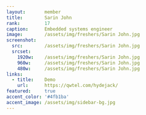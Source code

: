 ```yaml
---
layout:       member
title:        Sarin John
rank:         17
caption:      Embedded systems engineer
image:        /assets/img/freshers/Sarin John.jpg
screenshot:
  src:        /assets/img/freshers/Sarin John.jpg
  srcset:
    1920w:    /assets/img/freshers/Sarin John.jpg
    960w:     /assets/img/freshers/Sarin John.jpg
    480w:     /assets/img/freshers/Sarin John.jpg
links:
  - title:    Demo
    url:      https://qwtel.com/hydejack/
featured:     true
accent_color: '#4fb1ba'
accent_image: /assets/img/sidebar-bg.jpg
---
```

